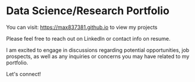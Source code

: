 # Data Science/Research Portfolio

You can visit: https://max837381.github.io to view my projects

Please feel free to reach out on LinkedIn or contact info on resume.

I am excited to engage in discussions regarding potential opportunities, job prospects, as well as any inquiries or concerns you may have related to my portfolio.

Let's connect!


